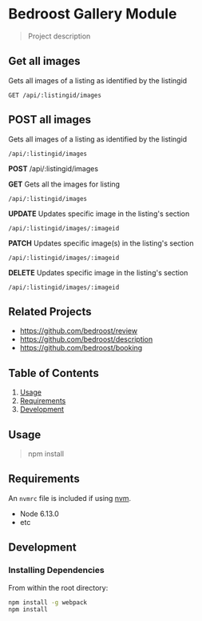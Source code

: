 # Bedroost Gallery Module

> Project description

## Get all images
Gets all images of a listing as identified by the listingid
```
GET /api/:listingid/images
```

## POST all images
Gets all images of a listing as identified by the listingid
```
/api/:listingid/images
```

**POST**  /api/:listingid/images



**GET**
Gets all the images for listing
```
/api/:listingid/images
```

**UPDATE**
Updates specific image in the listing's section
```
/api/:listingid/images/:imageid
```

**PATCH**
Updates specific image(s) in the listing's section
```
/api/:listingid/images/:imageid
```

**DELETE**
Updates specific image in the listing's section
```
/api/:listingid/images/:imageid
```



## Related Projects

  - https://github.com/bedroost/review
  - https://github.com/bedroost/description
  - https://github.com/bedroost/booking

## Table of Contents

1. [Usage](#Usage)
1. [Requirements](#requirements)
1. [Development](#development)

## Usage

> npm install

## Requirements

An `nvmrc` file is included if using [nvm](https://github.com/creationix/nvm).

- Node 6.13.0
- etc

## Development

### Installing Dependencies

From within the root directory:

```sh
npm install -g webpack
npm install
```

